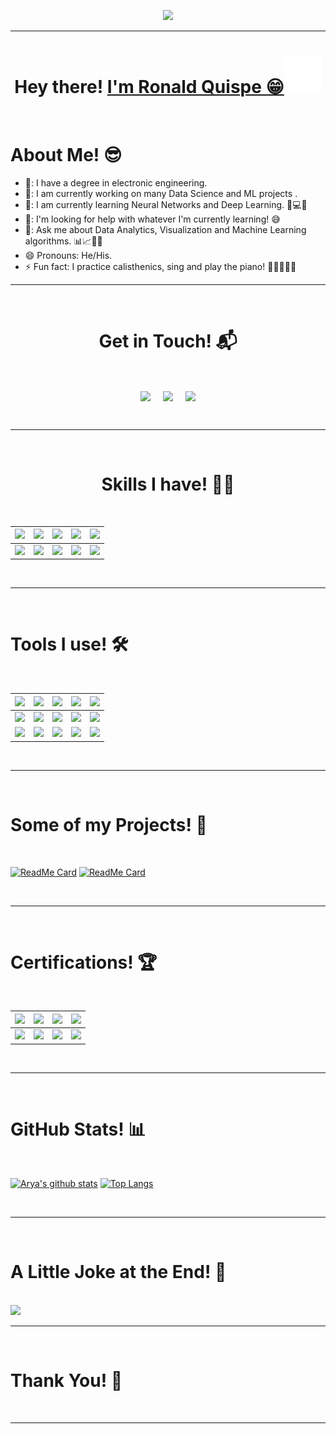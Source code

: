 <p align="center">
  <img src="https://github.com/RoniEnDatos/RonienDatos/blob/main/RonienDta.png" width="900"/>
</p>

<hr>
<h1 align="center">Hey there! <a href="https://github.com/Aryagm"> I'm Ronald Quispe 😁<a><img src="https://github.com/Kathryn-Jie/Kathryn-Jie/blob/main/wave.gif" width="60px"/></h1>
<Br>
<h1>About Me! 😎</h1>

- 🏫: I have a degree in electronic engineering.
- 🔭: I am currently working on many Data Science and ML projects .
- 🌱: I am currently learning Neural Networks and Deep Learning. 🧠💻🤖
- 🤔: I'm looking for help with whatever I'm currently learning! 😅
- 💬: Ask me about Data Analytics, Visualization and Machine Learning algorithms. 📊📈🤖🧠
- 😄 Pronouns: He/His.
- ⚡ Fun fact: I practice calisthenics, sing and play the piano! 🏋🏻‍♂️🎤🎹
  
<hr>
<Br>
<h1 align="center">Get in Touch! 📬</h1>
<Br>
<p align="center">
<a href="https://www.linkedin.com/in/ronaldquispe/" target="blank"><img align="center" src="https://img.shields.io/badge/Ronald%20Quispe-0077B5?style=for-the-badge&logo=linkedin&logoColor=white" /></a> &nbsp;&nbsp;&nbsp;  <a href="mailto:ronald.quispeoca@gmail.com" target="blank"><img align="center" src="https://img.shields.io/badge/ronald.quispeoca@gmail.com-D14836?style=for-the-badge&logo=gmail&logoColor=white" /></a>    &nbsp;&nbsp;&nbsp;       <a href="https://github.com/RoniEnDatos" target="blank"><img align="center" src="https://img.shields.io/badge/RonienDatos-100000?style=for-the-badge&logo=github&logoColor=white" /></a>
</p>
  
<Br>
<hr>
<Br>
<h1 align="center">Skills I have! 🤸‍♂</h1>
<Br>
  
|![](https://img.shields.io/badge/Machine%20Learning-brightgreen?style=for-the-badge)|![](https://img.shields.io/badge/ML-Supervized%20Learning-brightgreen?style=for-the-badge)|![](https://img.shields.io/badge/ML-Unsupervized%20Learning-brightgreen?style=for-the-badge)|![](https://img.shields.io/badge/Data%20Analytics-red?style=for-the-badge)|![](https://img.shields.io/badge/Dashboards-red?style=for-the-badge)|
|---|---|---|---|---|
|![](https://img.shields.io/badge/Data%20Science-blue?style=for-the-badge)|![](https://img.shields.io/badge/DS-Data%20Cleaning-blue?style=for-the-badge)|![](https://img.shields.io/badge/DS-Data%20Analysis-blue?style=for-the-badge)|![](https://img.shields.io/badge/DS-Data%20Visualization-blue?style=for-the-badge)|![](https://img.shields.io/badge/And%20More!-yellow?style=for-the-badge)|
  
  
<Br>
<hr>
<Br>
<h1>Tools I use! 🛠️</h1>
<Br>
 
|![](https://img.shields.io/badge/Python-FFD43B?style=for-the-badge&logo=python&logoColor=darkgreen)|![](https://img.shields.io/badge/TensorFlow-FF6F00?style=for-the-badge&logo=TensorFlow&logoColor=white)|![](https://img.shields.io/badge/scikit_learn-F7931E?style=for-the-badge&logo=scikit-learn&logoColor=white)|![](https://img.shields.io/badge/Keras-D00000?style=for-the-badge&logo=Keras&logoColor=white)|![](https://img.shields.io/badge/Jupyter-F37626.svg?&style=for-the-badge&logo=Jupyter&logoColor=white)|
|---|---|---|---|---|
|![](https://img.shields.io/badge/conda-342B029.svg?&style=for-the-badge&logo=anaconda&logoColor=white)|![](https://img.shields.io/badge/Pandas-2C2D72?style=for-the-badge&logo=pandas&logoColor=white)|![](https://img.shields.io/badge/Numpy-777BB4?style=for-the-badge&logo=numpy&logoColor=white)|![](https://img.shields.io/badge/Plotly-239120?style=for-the-badge&logo=plotly&logoColor=white)|![](https://img.shields.io/badge/And%20More!-yellow?style=for-the-badge)|
|![](https://img.shields.io/badge/Power%20BI-F2C811.svg?&style=for-the-badge&logo=Power%20BI&logoColor=black)|![](https://img.shields.io/badge/Java-007396.svg?&style=for-the-badge&logo=Java&logoColor=white)|![](https://img.shields.io/badge/Business%20Intelligence-0C3C61.svg?&style=for-the-badge&logo=powerbi&logoColor=F2C811)|![](https://img.shields.io/badge/SQL-336791.svg?&style=for-the-badge&logo=mysql&logoColor=white)|![](https://img.shields.io/badge/ERP%20%2F%20RPA-0C3C61.svg?&style=for-the-badge&logo=automattic&logoColor=white)|
  

<Br>
<hr>
<Br>
<h1>Some of my Projects! 🎨</h1>
<Br>
  

[![ReadMe Card](https://github-readme-stats.vercel.app/api/pin/?username=RoniEnDatos&repo=Automation_invoices)](https://github.com/RoniEnDatos/Automation_invoices)
[![ReadMe Card](https://github-readme-stats.vercel.app/api/pin/?username=RoniEnDatos&repo=Market-Basket-Analytics)](https://github.com/RoniEnDatos/Market-Basket-Analytics)

<Br>
<hr>
<Br>
<h1>Certifications! 🏆</h1>
<Br>
  
|[![](https://img.shields.io/badge/CISCO%20-%20Amenazas%20Cibernéticas-red?style=for-the-badge)](https://github.com/RoniEnDatos/Certificados/raw/main/CISCO%20-%20AMENAZAS%20CIBERN%C3%89TICAS%20-%20RONALD%20QUISPE_page-0001.jpg)|[![](https://img.shields.io/badge/CTIC%20-%20C++%20Programming-blue?style=for-the-badge)](https://github.com/RoniEnDatos/Certificados/raw/main/CTIC%20-%20PROGRAMACI%C3%93N%20EN%20C%2B%2B%20-%20RONALD%20QUISPE_page-0001.jpg)|[![](https://img.shields.io/badge/CTIC%20-%20Python-yellow?style=for-the-badge)](https://github.com/RoniEnDatos/Certificados/raw/main/CTIC%20-%20PYTHON-%20RONALD%20QUISPE_page-0001.jpg)|[![](https://img.shields.io/badge/ILEN%20-%20Business%20Intelligence-green?style=for-the-badge)](https://github.com/RoniEnDatos/Certificados/raw/main/ILEN%20-%20Diplomado%20de%20Especializaci%C3%B3n_page-0003.jpg)
|---|---|---|---|
|[![](https://img.shields.io/badge/NETZUN%20-%20Advanced%20Python-red?style=for-the-badge)](https://github.com/RoniEnDatos/Certificados/raw/main/NETZUN%20-ADVANCED%20PYTHON-%20RONALD_GONZALO_QUISPE_OCANA_6070FBE4_page-0001.jpg)|[![](https://img.shields.io/badge/ROMERO%20-%20Power%20BI-blue?style=for-the-badge)](https://github.com/RoniEnDatos/Certificados/raw/main/ROMERO%20-%20AN%C3%81LISIS%20DE%20DATOS%20CON%20POWER%20BI_RONALDQUISPE_page-0001.jpg)|[![](https://img.shields.io/badge/KALLPA%20-%20PLC%20B%C3%A1sico-yellow?style=for-the-badge)](https://github.com/RoniEnDatos/Certificados/raw/main/KALLPA%20-%20CERTIFICADO_PLC_page-0001.jpg)|[![](https://img.shields.io/badge/ILEN%20-%20Big%20Data%20Technologies-green?style=for-the-badge)](https://github.com/RoniEnDatos/Certificados/raw/main/ILEN%20-%20ESPECIALISTA%20EN%20BIG%20DATA%20TECHNOLOGIES%20-%20RONALD%20QUISPE_page-0001.jpg)|

  
   

<Br>
<hr>
<Br>
<h1>GitHub Stats! 📊</h1>
<Br>
  
[![Arya's github stats](https://github-readme-stats.vercel.app/api?username=Aryagm&show_icons=true&theme=merko)](https://github.com/Aryagm/github-readme-stats) [![Top Langs](https://github-readme-stats.vercel.app/api/top-langs/?username=Aryagm&layout=compact&theme=merko)](https://github.com/Aryagm/github-readme-stats)

 
<Br>
<hr>
<Br>
<h1>A Little Joke at the End! 🤣</h1>
<Br>
  
<img src="https://ih1.redbubble.net/image.471887531.0381/raf,750x1000,075,t,000000:44f0b734a5.u4.jpg"/>
  
  
  
<Br>
<hr>
<Br>
<h1>Thank You! 🤵 </h1>
<Br>

------

